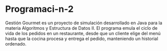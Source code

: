 # Programaci-n-2
Gestión Gourmet es un proyecto de simulación desarrollado en Java para la materia Algoritmos y Estructura de Datos II. El programa emula el ciclo de vida de los pedidos en un restaurante, desde que un cliente elige del menú hasta que la cocina procesa y entrega el pedido, manteniendo un historial ordenado.
